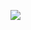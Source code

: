 ![](https://static.wikia.nocookie.net/regretevator/images/f/fa/Zmelanie2.png/revision/latest/scale-to-width-down/1000?cb=20240529200924)
